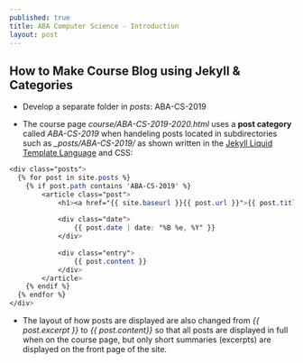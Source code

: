 ```yaml
---
published: true
title: ABA Computer Science - Introduction
layout: post
---
```

## How to Make Course Blog using Jekyll & Categories

- Develop a separate folder in _posts_: ABA-CS-2019  

- The course page _course/ABA-CS-2019-2020.html_ uses a **post category** called _ABA-CS-2019_ when handeling posts located in subdirectories such as _\_posts/ABA-CS-2019/_ as shown written in the [Jekyll Liquid Template Language](https://shopify.github.io/liquid/) and CSS:

```css
<div class="posts">
  {% for post in site.posts %}
  	{% if post.path contains 'ABA-CS-2019' %}
  		<article class="post">
          	<h1><a href="{{ site.baseurl }}{{ post.url }}">{{ post.title }}</a></h1>
      
        	<div class="date">
          		{{ post.date | date: "%B %e, %Y" }}
        	</div>
      
        	<div class="entry">
              	{{ post.content }}
        	</div>
  		</article>
    {% endif %}
  {% endfor %}
</div>
```

- The layout of how posts are displayed are also changed from _{{ post.excerpt }}_ to _{{ post.content}}_ so that all posts are displayed in full when on the course page, but only short summaries (excerpts) are displayed on the front page of the site.
